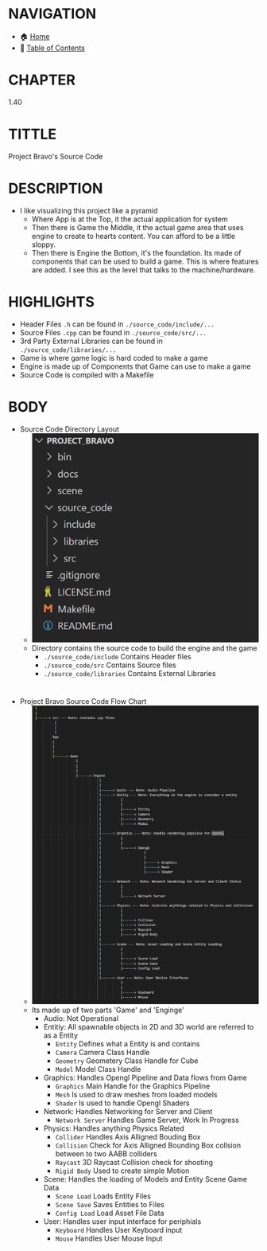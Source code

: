 # NAVIGATION
- 🏠 [Home](../../../README.md)
- 📖 [Table of Contents](../docs_Chapter_0.00_Welcome/doc_Chapter_0.10_Table_of_Contents.md)


# CHAPTER
1.40


# TITTLE
Project Bravo's Source Code


# DESCRIPTION
- I like visualizing this project like a pyramid
    - Where App is at the Top, it the actual application for system
    - Then there is Game the Middle, it the actual game area that uses engine to create to hearts content. You can afford to be a little sloppy.
    - Then there is Engine the Bottom, it's the foundation. Its made of components that can be used to build a game. This is where features are added. I see this as the level that talks to the machine/hardware.



# HIGHLIGHTS
- Header Files `.h` can be found in `./source_code/include/...`
- Source Files `.cpp` can be found in `./source_code/src/...`
- 3rd Party External Libraries can be found in `./source_code/libraries/...`
- Game is where game logic is hard coded to make a game
- Engine is made up of Components that Game can use to make a game
- Source Code is compiled with a Makefile

# BODY

- Source Code Directory Layout
    - ![Project Bravo Screenshot](../../../docs/images/project_bravo_layout_directory_source_code.png "Project Bravo Screenshot")
    - Directory contains the source code to build the engine and the game
        - `./source_code/include` Contains Header files 
        - `./source_code/src` Contains Source files
        - `./source_code/libraries` Contains External Libraries

#

- Project Bravo Source Code Flow Chart
    - ![Project Bravo Screenshot](../../../docs/images/project_bravo_layout_source_code.png "Project Bravo Screeshot")
    - Its made up of two parts 'Game' and 'Enginge'
        - Audio: Not Operational
        - Entitiy: All spawnable objects in 2D and 3D world are referred to as a Entity
            - `Entity` Defines what a Entity is and contains
            - `Camera` Camera Class Handle
            - `Geometry` Geometery Class Handle for Cube
            - `Model` Model Class Handle
        - Graphics: Handles Opengl Pipeline and Data flows from Game
            - `Graphics` Main Handle for the Graphics Pipeline
            - `Mesh` Is used to draw meshes from loaded models
            - `Shader` Is used to handle Opengl Shaders
        - Network: Handles Networking for Server and Client
            - `Network Server` Handles Game Server, Work In Progress
        - Physics: Handles anything Physics Related
            - `Collider` Handles Axis Alligned Bouding Box
            - `Collision` Check for Axis Alligned Bounding Box collsion between to two AABB colliders
            - `Raycast` 3D Raycast Collision check for shooting
            - `Rigid Body` Used to create simple Motion
        - Scene: Handles the loading of Models and Entity Scene Game Data
            - `Scene Load` Loads Entity Files
            - `Scene Save` Saves Entities to Files
            - `Config Load` Load Asset File Data
        - User: Handles user input interface for periphials
            - `Keyboard` Handles User Keyboard input
            - `Mouse` Handles User Mouse Input